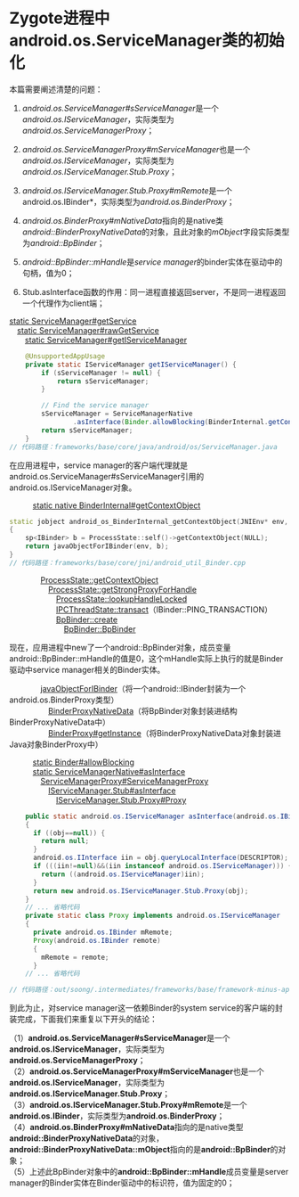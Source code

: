 # Zygote进程中android.os.ServiceManager类的初始化

本篇需要阐述清楚的问题：  

1. *android.os.ServiceManager#sServiceManager*是一个*android.os.IServiceManager*，实际类型为*android.os.ServiceManagerProxy*；

2. *android.os.ServiceManagerProxy#mServiceManager*也是一个*android.os.IServiceManager*，实际类型为*android.os.IServiceManager.Stub.Proxy*；

3. *android.os.IServiceManager.Stub.Proxy#mRemote*是一个 android.os.IBinder*，实际类型为*android.os.BinderProxy*；

4. *android.os.BinderProxy#mNativeData*指向的是native类*android::BinderProxyNativeData*的对象，且此对象的*mObject*字段实际类型为*android::BpBinder*；

5. *android::BpBinder::mHandle*是*service manager*的binder实体在驱动中的句柄，值为0；

6. Stub.asInterface函数的作用：同一进程直接返回server，不是同一进程返回一个代理作为client端；

[static ServiceManager#getService][SvcMgrGetServiceLink]  
&emsp;[static ServiceManager#rawGetService][SvcMgrRawGetServiceLink]  
&emsp;&emsp;[static ServiceManager#getIServiceManager][SvcMgrGetIServiceManagerLink]  

[SvcMgrGetServiceLink]:https://cs.android.com/android/platform/superproject/+/master:frameworks/base/core/java/android/os/ServiceManager.java;l=128
[SvcMgrRawGetServiceLink]:https://cs.android.com/android/platform/superproject/+/master:frameworks/base/core/java/android/os/ServiceManager.java;l=318
[SvcMgrGetIServiceManagerLink]:https://cs.android.com/android/platform/superproject/+/master:frameworks/base/core/java/android/os/ServiceManager.java;l=110

```java
    @UnsupportedAppUsage
    private static IServiceManager getIServiceManager() {
        if (sServiceManager != null) {
            return sServiceManager;
        }

        // Find the service manager
        sServiceManager = ServiceManagerNative
                .asInterface(Binder.allowBlocking(BinderInternal.getContextObject()));
        return sServiceManager;
    }
// 代码路径：frameworks/base/core/java/android/os/ServiceManager.java
```

在应用进程中，service manager的客户端代理就是android.os.ServiceManager#sServiceManager引用的android.os.IServiceManager对象。  

&emsp;&emsp;&emsp;[static native BinderInternal#getContextObject][BinderInternalGetCtxObjLink]  

[BinderInternalGetCtxObjLink]:https://cs.android.com/android/platform/superproject/+/master:frameworks/base/core/jni/android_util_Binder.cpp;l=1130

```c++
static jobject android_os_BinderInternal_getContextObject(JNIEnv* env, jobject clazz)
{
    sp<IBinder> b = ProcessState::self()->getContextObject(NULL);
    return javaObjectForIBinder(env, b);
}
// 代码路径：frameworks/base/core/jni/android_util_Binder.cpp
```

&emsp;&emsp;&emsp;&emsp;[ProcessState::getContextObject][ProcessStateGetCtxObjLink]  
&emsp;&emsp;&emsp;&emsp;&emsp;[ProcessState::getStrongProxyForHandle][ProcessStateGSPFHLink]  
&emsp;&emsp;&emsp;&emsp;&emsp;&emsp;[ProcessState::lookupHandleLocked][PSLookupHandleLockedLink]  
&emsp;&emsp;&emsp;&emsp;&emsp;&emsp;[IPCThreadState::transact][IPCTransactLink]（IBinder::PING_TRANSACTION）  
&emsp;&emsp;&emsp;&emsp;&emsp;&emsp;[BpBinder::create][BpBinderCreateLink]  
&emsp;&emsp;&emsp;&emsp;&emsp;&emsp;&emsp;[BpBinder::BpBinder][BpBinderBpBinderLink]  

[ProcessStateGetCtxObjLink]:https://cs.android.com/android/platform/superproject/+/master:frameworks/native/libs/binder/ProcessState.cpp;l=123
[ProcessStateGSPFHLink]:https://cs.android.com/android/platform/superproject/+/master:frameworks/native/libs/binder/ProcessState.cpp;l=247
[PSLookupHandleLockedLink]:https://cs.android.com/android/platform/superproject/+/master:frameworks/native/libs/binder/ProcessState.cpp;l=234
[IPCTransactLink]:https://cs.android.com/android/platform/superproject/+/master:frameworks/native/libs/binder/ProcessState.cpp;l=234
[BpBinderCreateLink]:https://cs.android.com/android/platform/superproject/+/master:frameworks/native/libs/binder/BpBinder.cpp;l=110
[BpBinderBpBinderLink]:https://cs.android.com/android/platform/superproject/+/master:frameworks/native/libs/binder/BpBinder.cpp;l=139

现在，应用进程中new了一个android::BpBinder对象，成员变量android::BpBinder::mHandle的值是0，这个mHandle实际上执行的就是Binder驱动中service manager相关的Binder实体。  

&emsp;&emsp;&emsp;&emsp;[javaObjectForIBinder][javaObjectForIBinderLink]（将一个android::IBinder封装为一个android.os.BinderProxy类型）  
&emsp;&emsp;&emsp;&emsp;&emsp;[BinderProxyNativeData][BinderProxyNativeDataLink]（将BpBinder对象封装进结构BinderProxyNativeData中）  
&emsp;&emsp;&emsp;&emsp;&emsp;[BinderProxy#getInstance][BinderProxyGetInstanceLink]（将BinderProxyNativeData对象封装进Java对象BinderProxy中）  

[javaObjectForIBinderLink]:https://cs.android.com/android/platform/superproject/+/master:frameworks/base/core/jni/android_util_Binder.cpp;l=739
[BinderProxyNativeDataLink]:https://cs.android.com/android/platform/superproject/+/master:frameworks/base/core/jni/android_util_Binder.cpp;l=720
[BinderProxyGetInstanceLink]:https://cs.android.com/android/platform/superproject/+/master:frameworks/base/core/jni/android_util_Binder.cpp;l=757

&emsp;&emsp;&emsp;[static Binder#allowBlocking][BinderAllowBlockingLink]  
&emsp;&emsp;&emsp;[static ServiceManagerNative#asInterface][SvcMgrNtvAsInterfaceLink]  
&emsp;&emsp;&emsp;&emsp;[ServiceManagerProxy#ServiceManagerProxy][ServiceManagerProxyLink]  
&emsp;&emsp;&emsp;&emsp;&emsp;[IServiceManager.Stub#asInterface][StubAsInterfaceLink]  
&emsp;&emsp;&emsp;&emsp;&emsp;&emsp;[IServiceManager.Stub.Proxy#Proxy][ProxyConstructorLink]  

```java
    public static android.os.IServiceManager asInterface(android.os.IBinder obj)
    {
      if ((obj==null)) {
        return null;
      }
      android.os.IInterface iin = obj.queryLocalInterface(DESCRIPTOR);
      if (((iin!=null)&&(iin instanceof android.os.IServiceManager))) {
        return ((android.os.IServiceManager)iin);
      }
      return new android.os.IServiceManager.Stub.Proxy(obj);
    }
    // ... 省略代码
    private static class Proxy implements android.os.IServiceManager
    {
      private android.os.IBinder mRemote;
      Proxy(android.os.IBinder remote)
      {
        mRemote = remote;
      }
    // ... 省略代码

// 代码路径：out/soong/.intermediates/frameworks/base/framework-minus-apex/android_common/xref30/srcjars.xref/android/os/IServiceManager.java
```

[BinderAllowBlockingLink]:https://cs.android.com/android/platform/superproject/+/master:frameworks/base/core/java/android/os/Binder.java;l=213
[SvcMgrNtvAsInterfaceLink]:https://cs.android.com/android/platform/superproject/+/master:frameworks/base/core/java/android/os/ServiceManagerNative.java;l=38
[ServiceManagerProxyLink]:https://cs.android.com/android/platform/superproject/+/master:frameworks/base/core/java/android/os/ServiceManagerNative.java;l=51
[StubAsInterfaceLink]:https://cs.android.com/android/platform/superproject/+/master:out/soong/.intermediates/frameworks/base/framework-minus-apex/android_common/xref30/srcjars.xref/android/os/IServiceManager.java;l=122
[ProxyConstructorLink]:https://cs.android.com/android/platform/superproject/+/master:out/soong/.intermediates/frameworks/base/framework-minus-apex/android_common/xref30/srcjars.xref/android/os/IServiceManager.java;l=335

到此为止，对service manager这一依赖Binder的system service的客户端的封装完成，下面我们来重复以下开头的结论：  

（1）**android.os.ServiceManager#sServiceManager**是一个**android.os.IServiceManager**，实际类型为**android.os.ServiceManagerProxy**；  
（2）**android.os.ServiceManagerProxy#mServiceManager**也是一个**android.os.IServiceManager**，实际类型为**android.os.IServiceManager.Stub.Proxy**；  
（3）**android.os.IServiceManager.Stub.Proxy#mRemote**是一个**android.os.IBinder**，实际类型为**android.os.BinderProxy**；  
（4）**android.os.BinderProxy#mNativeData**指向的是native类型**android::BinderProxyNativeData**的对象，**android::BinderProxyNativeData::mObject**指向的是**android::BpBinder**的对象；  
（5）上述此BpBinder对象中的**android::BpBinder::mHandle**成员变量是server manager的Binder实体在Binder驱动中的标识符，值为固定的0；
